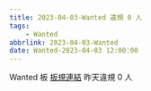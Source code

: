 ```yaml
---
title: 2023-04-03-Wanted 違規 0 人
tags:
    - Wanted
abbrlink: 2023-04-03-Wanted
date: Wanted-2023-04-03 12:00:00
---
```

Wanted 板 [板規連結](https://www.ptt.cc/bbs/Wanted/M.1608829773.A.D3B.html)
昨天違規 0 人
